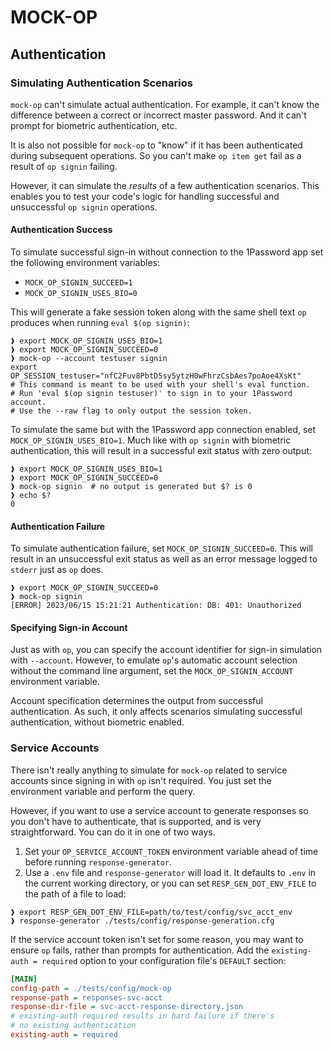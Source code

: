 # MOCK-OP

## Authentication

### Simulating Authentication Scenarios

`mock-op` can't simulate actual authentication. For example, it can't know the difference between a correct or incorrect master password. And it can't prompt for biometric authentication, etc.

It is also not possible for `mock-op` to "know" if it has been authenticated during subsequent operations. So you can't make `op item get` fail as a result of `op signin` failing.

However, it can simulate the *results* of a few authentication scenarios. This enables you to test your code's logic for handling successful and unsuccessful `op signin` operations.

#### Authentication Success

To simulate successful sign-in without connection to the 1Password app set the following environment variables:
- `MOCK_OP_SIGNIN_SUCCEED=1`
- `MOCK_OP_SIGNIN_USES_BIO=0`

This will generate a fake session token along with the same shell text `op` produces when running `eval $(op signin)`:

```console
❱ export MOCK_OP_SIGNIN_USES_BIO=1
❱ export MOCK_OP_SIGNIN_SUCCEED=0
❱ mock-op --account testuser signin
export OP_SESSION_testuser="nfC2Fuv8PbtD5sy5ytzH0wFhrzCsbAes7poAoe4XsKt"
# This command is meant to be used with your shell's eval function.
# Run 'eval $(op signin testuser)' to sign in to your 1Password account.
# Use the --raw flag to only output the session token.
```

To simulate the same but with the 1Password app connection enabled, set `MOCK_OP_SIGNIN_USES_BIO=1`. Much like with `op signin` with biometric authentication, this will result in a successful exit status with zero output:

```console
❱ export MOCK_OP_SIGNIN_USES_BIO=1
❱ export MOCK_OP_SIGNIN_SUCCEED=0
❱ mock-op signin  # no output is generated but $? is 0
❱ echo $?
0
```

#### Authentication Failure

To simulate authentication failure, set `MOCK_OP_SIGNIN_SUCCEED=0`. This will result in an unsuccessful exit status as well as an error message logged to `stderr` just as `op` does.

```console
❱ export MOCK_OP_SIGNIN_SUCCEED=0
❱ mock-op signin
[ERROR] 2023/06/15 15:21:21 Authentication: DB: 401: Unauthorized
```

#### Specifying Sign-in Account

Just as with `op`, you can specify the account identifier for sign-in simulation with `--account`. However, to emulate `op`'s automatic account selection without the command line argument, set the `MOCK_OP_SIGNIN_ACCOUNT` environment variable.

Account specification determines the output from successful authentication. As such, it only affects scenarios simulating successful authentication, without biometric enabled.


### Service Accounts

There isn't really anything to simulate for `mock-op` related to service accounts since signing in with `op` isn't required. You just set the environment variable and perform the query.

However, if you want to use a service account to generate responses so you don't have to authenticate, that is supported, and is very straightforward. You can do it in one of two ways.

1. Set your `OP_SERVICE_ACCOUNT_TOKEN` environment variable ahead of time before running `response-generator`.
2. Use a `.env` file and `response-generator` will load it. It defaults to `.env` in the current working directory, or you can set `RESP_GEN_DOT_ENV_FILE` to the path of a file to load:

```console
❱ export RESP_GEN_DOT_ENV_FILE=path/to/test/config/svc_acct_env
❱ response-generator ./tests/config/response-generation.cfg
```

If the service account token isn't set for some reason, you may want to ensure `op` fails, rather than prompts for authentication. Add the `existing-auth = required` option to your configuration file's `DEFAULT` section:

```ini
[MAIN]
config-path = ./tests/config/mock-op
response-path = responses-svc-acct
response-dir-file = svc-acct-response-directory.json
# existing-auth required results in hard failure if there's
# no existing authentication
existing-auth = required
```
